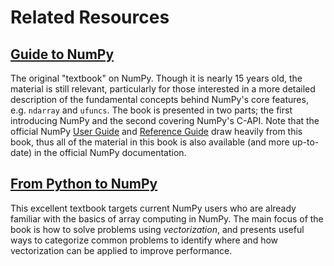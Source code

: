 # Related Resources

## [Guide to NumPy][GTN]

The original "textbook" on NumPy. Though it is nearly 15 years old, the 
material is still relevant, particularly for those interested in a more 
detailed description of the fundamental concepts behind NumPy's core features,
e.g. `ndarray` and `ufuncs`. The book is presented in two parts; the first
introducing NumPy and the second covering NumPy's C-API. Note that the
official NumPy [User Guide][user] and [Reference Guide][reference] draw 
heavily from this book, thus all of the material in this book is also 
available (and more up-to-date) in the official NumPy documentation.

[GTN]: https://archive.org/details/NumPyBook/page/n3/mode/2up
[user]: https://numpy.org/doc/1.18/numpy-user.pdf
[reference]: https://numpy.org/doc/1.18/numpy-ref.pdf

## [From Python to NumPy][FPTN]

This excellent textbook targets current NumPy users who are already familiar
with the basics of array computing in NumPy. The main focus of the book is
how to solve problems using *vectorization*, and presents useful ways to 
categorize common problems to identify where and how vectorization can be 
applied to improve performance.

[FPTN]: https://www.labri.fr/perso/nrougier/from-python-to-numpy/
